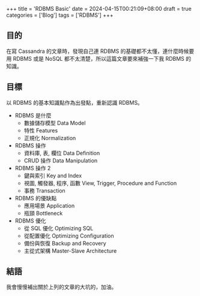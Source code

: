 +++
title = 'RDBMS Basic'
date = 2024-04-15T00:21:09+08:00
draft = true
categories = ['Blog']
tags = ['RDBMS']
+++

## 目的

在寫 Cassandra 的文章時，發現自己連 RDBMS 的基礎都不太懂，連什麼時候要用 RDBMS 或是 NoSQL 都不太清楚，所以這篇文章要來補強一下我 RDBMS 的知識。

## 目標

以 RDBMS 的基本知識點作為出發點，重新認識 RDBMS。

- RDBMS 是什麼
  - 數據儲存模型 Data Model
  - 特性 Features
  - 正規化 Normalization
- RDBMS 操作
  - 資料庫, 表, 欄位 Data Definition
  - CRUD 操作 Data Manipulation
- RDBMS 操作 2
  - 鍵與索引 Key and Index
  - 視圖, 觸發器, 程序, 函數 View, Trigger, Procedure and Function
  - 事務 Transaction
- RDBMS 的優缺點
  - 應用場景 Application
  - 瓶頸 Bottleneck
- RDBMS 優化
  - 從 SQL 優化 Optimizing SQL
  - 從配置優化 Optimizing Configuration
  - 備份與恢復 Backup and Recovery
  - 主從式架構 Master-Slave Architecture

## 結語

我會慢慢補出關於上列的文章的大坑的，加油。
